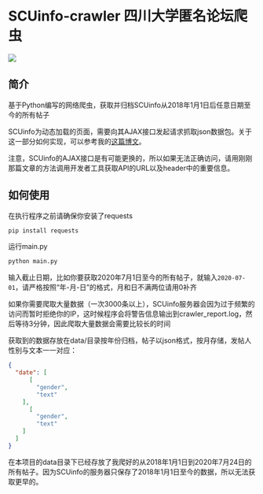 SCUinfo-crawler  四川大学匿名论坛爬虫
===

![](https://img.shields.io/apm/l/vim-mode)

## 简介

基于Python编写的网络爬虫，获取并归档SCUinfo从2018年1月1日后任意日期至今的所有帖子

SCUinfo为动态加载的页面，需要向其AJAX接口发起请求抓取json数据包。关于这一部分如何实现，可以参考我的[这篇博文](https://blog.gogocharles.xyz/2020/03/16/scuinfo-crawler/)。

注意，SCUinfo的AJAX接口是有可能更换的，所以如果无法正确访问，请用刚刚那篇文章的方法调用开发者工具获取API的URL以及header中的重要信息。

## 如何使用

在执行程序之前请确保你安装了requests

```bash
pip install requests
```

运行main.py

```bash
python main.py
```

输入截止日期，比如你要获取2020年7月1日至今的所有帖子，就输入`2020-07-01`，请严格按照“年-月-日”的格式，月和日不满两位请用0补齐

如果你需要爬取大量数据（一次3000条以上），SCUinfo服务器会因为过于频繁的访问而暂时拒绝你的IP，这时候程序会将警告信息输出到crawler_report.log，然后等待3分钟，因此爬取大量数据会需要比较长的时间

获取到的数据存放在data/目录按年份归档，帖子以json格式，按月存储，发帖人性别与文本一一对应：

```json
{
  "date": [
      [
        "gender",
        "text"
    ],
      [
        "gender",
        "text"
    ]
  ]
}
```

在本项目的data目录下已经存放了我爬好的从2018年1月1日到2020年7月24日的所有帖子。因为SCUinfo的服务器只保存了2018年1月1日至今的数据，所以无法获取更早的。
